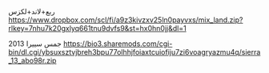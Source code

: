 

ربع+لاند+لكزس
https://www.dropbox.com/scl/fi/a9z3kivzxv25ln0payvxs/mix_land.zip?rlkey=7nhu7k20gxlyq661tnu9dvfs9&st=hx0hn0jj&dl=1


جمس سييرا 2013
https://bio3.sharemods.com/cgi-bin/dl.cgi/ybsuxsztvjbreh3bpu77olhhjfoiaxtcuiofiju7zi6voagryazmu4q/sierra_13_abo98r.zip
